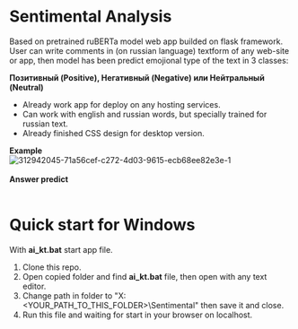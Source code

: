  # **Sentimental Analysis** 
 Based on pretrained ruBERTa model web app builded on flask framework. User can write comments in (on russian language) textform of any web-site or app, then model has been predict emojional type of the text in 3 classes:
  
  **Позитивный (Positive), Негативный (Negative) или Нейтральный (Neutral)**

  * Already work app for deploy on any hosting services.
  * Can work with english and russian words, but specially trained for russian text.
  * Already finished CSS design for desktop version.

**Example**
<br>
![312942045-71a56cef-c272-4d03-9615-ecb68ee82e3e-1](https://github.com/everythingisc00l/Sentimental-Analysis-web-app/assets/105049664/2066b393-6d8f-4aff-8051-66b6fd0a5266)
<br>
<br>
**Answer predict**
<br>
<br>

# **Quick start for Windows**

With **ai_kt.bat** start app file.

1. Clone this repo.
2. Open copied folder and find **ai_kt.bat** file, then open with any text editor.
3. Change path in folder to "X:\<YOUR_PATH_TO_THIS_FOLDER>\Sentimental" then save it and close.
4. Run this file and waiting for start in your browser on localhost. 
